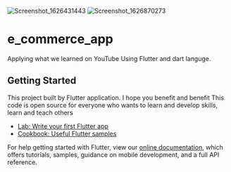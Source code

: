 ![Screenshot_1626431443](https://user-images.githubusercontent.com/47621508/147871423-952276d0-fe66-4052-aeff-f80abcc92df7.png)
![Screenshot_1626870273](https://user-images.githubusercontent.com/47621508/147871427-74800c5a-42d0-4e78-92e7-c165c2010057.png)
# e_commerce_app

Applying what we learned on YouTube Using Flutter and dart languge.

## Getting Started

This project built by Flutter application.
I hope you benefit and benefit
This code is open source for everyone who wants to learn and develop skills, learn and teach others

- [Lab: Write your first Flutter app](https://flutter.dev/docs/get-started/codelab)
- [Cookbook: Useful Flutter samples](https://flutter.dev/docs/cookbook)

For help getting started with Flutter, view our
[online documentation](https://flutter.dev/docs), which offers tutorials,
samples, guidance on mobile development, and a full API reference.
